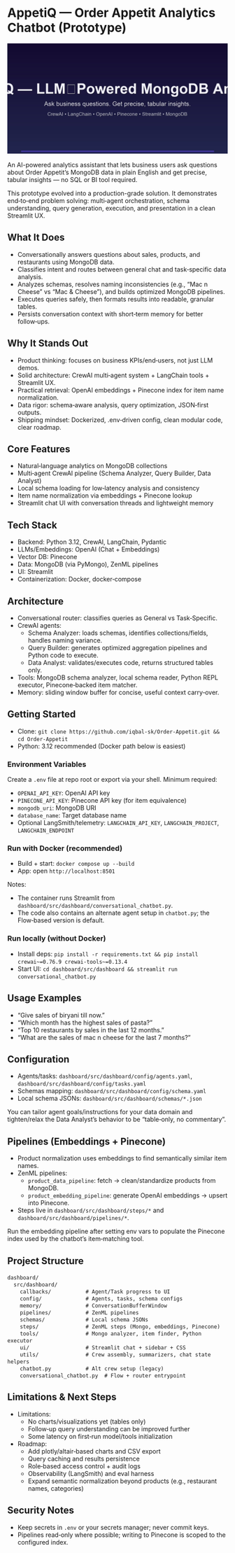 # AppetiQ — Order Appetit Analytics Chatbot (Prototype)

![AppetiQ Social Preview](dashboard/src/dashboard/images/social-preview.jpg)

An AI-powered analytics assistant that lets business users ask questions about Order Appetit’s MongoDB data in plain English and get precise, tabular insights — no SQL or BI tool required.

This prototype evolved into a production-grade solution. It demonstrates end‑to‑end problem solving: multi‑agent orchestration, schema understanding, query generation, execution, and presentation in a clean Streamlit UX.

## What It Does

- Conversationally answers questions about sales, products, and restaurants using MongoDB data.
- Classifies intent and routes between general chat and task‑specific data analysis.
- Analyzes schemas, resolves naming inconsistencies (e.g., “Mac n Cheese” vs “Mac & Cheese”), and builds optimized MongoDB pipelines.
- Executes queries safely, then formats results into readable, granular tables.
- Persists conversation context with short‑term memory for better follow‑ups.

## Why It Stands Out

- Product thinking: focuses on business KPIs/end‑users, not just LLM demos.
- Solid architecture: CrewAI multi‑agent system + LangChain tools + Streamlit UX.
- Practical retrieval: OpenAI embeddings + Pinecone index for item name normalization.
- Data rigor: schema‑aware analysis, query optimization, JSON‑first outputs.
- Shipping mindset: Dockerized, .env‑driven config, clean modular code, clear roadmap.

## Core Features

- Natural‑language analytics on MongoDB collections
- Multi‑agent CrewAI pipeline (Schema Analyzer, Query Builder, Data Analyst)
- Local schema loading for low‑latency analysis and consistency
- Item name normalization via embeddings + Pinecone lookup
- Streamlit chat UI with conversation threads and lightweight memory

## Tech Stack

- Backend: Python 3.12, CrewAI, LangChain, Pydantic
- LLMs/Embeddings: OpenAI (Chat + Embeddings)
- Vector DB: Pinecone
- Data: MongoDB (via PyMongo), ZenML pipelines
- UI: Streamlit
- Containerization: Docker, docker‑compose

## Architecture

- Conversational router: classifies queries as General vs Task‑Specific.
- CrewAI agents:
  - Schema Analyzer: loads schemas, identifies collections/fields, handles naming variance.
  - Query Builder: generates optimized aggregation pipelines and Python code to execute.
  - Data Analyst: validates/executes code, returns structured tables only.
- Tools: MongoDB schema analyzer, local schema reader, Python REPL executor, Pinecone‑backed item matcher.
- Memory: sliding window buffer for concise, useful context carry‑over.

## Getting Started

- Clone: `git clone https://github.com/iqbal-sk/Order-Appetit.git && cd Order-Appetit`
- Python: 3.12 recommended (Docker path below is easiest)

### Environment Variables

Create a `.env` file at repo root or export via your shell. Minimum required:

- `OPENAI_API_KEY`: OpenAI API key
- `PINECONE_API_KEY`: Pinecone API key (for item equivalence)
- `mongodb_uri`: MongoDB URI
- `database_name`: Target database name
- Optional LangSmith/telemetry: `LANGCHAIN_API_KEY`, `LANGCHAIN_PROJECT`, `LANGCHAIN_ENDPOINT`

### Run with Docker (recommended)

- Build + start: `docker compose up --build`
- App: open `http://localhost:8501`

Notes:
- The container runs Streamlit from `dashboard/src/dashboard/conversational_chatbot.py`.
- The code also contains an alternate agent setup in `chatbot.py`; the Flow‑based version is default.

### Run locally (without Docker)

- Install deps: `pip install -r requirements.txt && pip install crewai~=0.76.9 crewai-tools~=0.13.4`
- Start UI: `cd dashboard/src/dashboard && streamlit run conversational_chatbot.py`

## Usage Examples

- “Give sales of biryani till now.”
- “Which month has the highest sales of pasta?”
- “Top 10 restaurants by sales in the last 12 months.”
- “What are the sales of mac n cheese for the last 7 months?”

## Configuration

- Agents/tasks: `dashboard/src/dashboard/config/agents.yaml`, `dashboard/src/dashboard/config/tasks.yaml`
- Schemas mapping: `dashboard/src/dashboard/config/schema.yaml`
- Local schema JSONs: `dashboard/src/dashboard/schemas/*.json`

You can tailor agent goals/instructions for your data domain and tighten/relax the Data Analyst’s behavior to be “table‑only, no commentary”.

## Pipelines (Embeddings + Pinecone)

- Product normalization uses embeddings to find semantically similar item names.
- ZenML pipelines:
  - `product_data_pipeline`: fetch → clean/standardize products from MongoDB.
  - `product_embedding_pipeline`: generate OpenAI embeddings → upsert into Pinecone.
- Steps live in `dashboard/src/dashboard/steps/*` and `dashboard/src/dashboard/pipelines/*`.

Run the embedding pipeline after setting env vars to populate the Pinecone index used by the chatbot’s item‑matching tool.

## Project Structure

```
dashboard/
  src/dashboard/
    callbacks/           # Agent/Task progress to UI
    config/              # Agents, tasks, schema configs
    memory/              # ConversationBufferWindow
    pipelines/           # ZenML pipelines
    schemas/             # Local schema JSONs
    steps/               # ZenML steps (Mongo, embeddings, Pinecone)
    tools/               # Mongo analyzer, item finder, Python executor
    ui/                  # Streamlit chat + sidebar + CSS
    utils/               # Crew assembly, summarizers, chat state helpers
    chatbot.py           # Alt crew setup (legacy)
    conversational_chatbot.py  # Flow + router entrypoint
```


## Limitations & Next Steps

- Limitations:
  - No charts/visualizations yet (tables only)
  - Follow‑up query understanding can be improved further
  - Some latency on first‑run model/tools initialization
- Roadmap:
  - Add plotly/altair‑based charts and CSV export
  - Query caching and results persistence
  - Role‑based access control + audit logs
  - Observability (LangSmith) and eval harness
  - Expand semantic normalization beyond products (e.g., restaurant names, categories)

## Security Notes

- Keep secrets in `.env` or your secrets manager; never commit keys.
- Pipelines read‑only where possible; writing to Pinecone is scoped to the configured index.